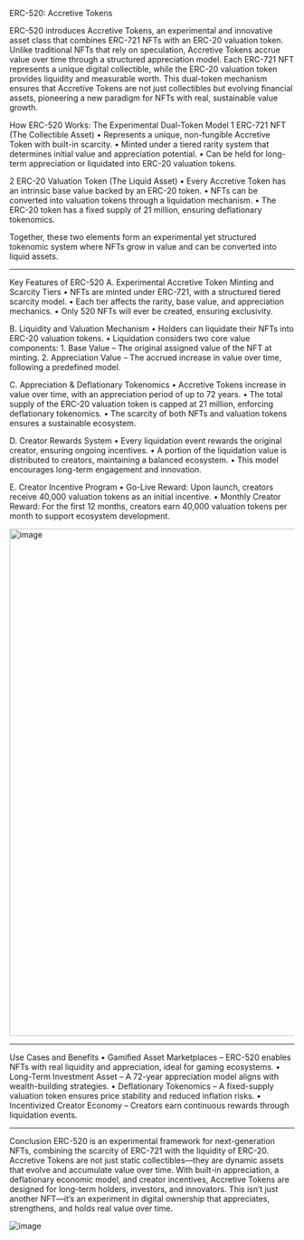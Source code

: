 ERC-520: Accretive Tokens 

ERC-520 introduces Accretive Tokens, an experimental and innovative asset class that combines ERC-721 NFTs with an ERC-20 valuation token. Unlike traditional NFTs that rely on speculation, Accretive Tokens accrue value over time through a structured appreciation model.
Each ERC-721 NFT represents a unique digital collectible, while the ERC-20 valuation token provides liquidity and measurable worth. This dual-token mechanism ensures that Accretive Tokens are not just collectibles but evolving financial assets, pioneering a new paradigm for NFTs with real, sustainable value growth.
 
How ERC-520 Works: The Experimental Dual-Token Model
1️ ERC-721 NFT (The Collectible Asset)
  •	Represents a unique, non-fungible Accretive Token with built-in scarcity.
  •	Minted under a tiered rarity system that determines initial value and appreciation potential.
  •	Can be held for long-term appreciation or liquidated into ERC-20 valuation tokens.
  
2️ ERC-20 Valuation Token (The Liquid Asset)
  •	Every Accretive Token has an intrinsic base value backed by an ERC-20 token.
  •	NFTs can be converted into valuation tokens through a liquidation mechanism.
  •	The ERC-20 token has a fixed supply of 21 million, ensuring deflationary tokenomics.
  
Together, these two elements form an experimental yet structured tokenomic system where NFTs grow in value and can be converted into liquid assets.

<hr>

Key Features of ERC-520
A. Experimental Accretive Token Minting and Scarcity Tiers
  •	NFTs are minted under ERC-721, with a structured tiered scarcity model.
  •	Each tier affects the rarity, base value, and appreciation mechanics.
  •	Only 520 NFTs will ever be created, ensuring exclusivity.
  
B. Liquidity and Valuation Mechanism
  •	Holders can liquidate their NFTs into ERC-20 valuation tokens.
  •	Liquidation considers two core value components:
    1.	Base Value – The original assigned value of the NFT at minting.
    2.	Appreciation Value – The accrued increase in value over time, following a predefined model.
    
C. Appreciation & Deflationary Tokenomics
  •	Accretive Tokens increase in value over time, with an appreciation period of up to 72 years.
  •	The total supply of the ERC-20 valuation token is capped at 21 million, enforcing deflationary tokenomics.
  •	The scarcity of both NFTs and valuation tokens ensures a sustainable ecosystem.
  
D. Creator Rewards System
  •	Every liquidation event rewards the original creator, ensuring ongoing incentives.
  •	A portion of the liquidation value is distributed to creators, maintaining a balanced ecosystem.
  •	This model encourages long-term engagement and innovation.

E. Creator Incentive Program
  •	Go-Live Reward: Upon launch, creators receive 40,000 valuation tokens as an initial incentive.
  •	Monthly Creator Reward: For the first 12 months, creators earn 40,000 valuation tokens per month to support ecosystem development.

<img width="897" alt="image" src="https://github.com/user-attachments/assets/cbb8cfb9-b77a-4fcc-bd7b-3d9e350aa9a3" />

<hr> 
 
Use Cases and Benefits
  •	Gamified Asset Marketplaces – ERC-520 enables NFTs with real liquidity and appreciation, ideal for gaming ecosystems.
  •	Long-Term Investment Asset – A 72-year appreciation model aligns with wealth-building strategies.
  •	Deflationary Tokenomics – A fixed-supply valuation token ensures price stability and reduced inflation risks.
  •	Incentivized Creator Economy – Creators earn continuous rewards through liquidation events.

 <hr>
Conclusion
ERC-520 is an experimental framework for next-generation NFTs, combining the scarcity of ERC-721 with the liquidity of ERC-20. Accretive Tokens are not just static collectibles—they are dynamic assets that evolve and accumulate value over time.
With built-in appreciation, a deflationary economic model, and creator incentives, Accretive Tokens are designed for long-term holders, investors, and innovators.
This isn’t just another NFT—it’s an experiment in digital ownership that appreciates, strengthens, and holds real value over time.

![image](https://github.com/user-attachments/assets/81da25a2-26ff-4914-8908-9e56c4e2f832)
